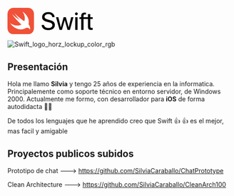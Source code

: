 <?xml version="1.0" encoding="iso-8859-1"?>
<!-- Generator: Adobe Illustrator 21.1.0, SVG Export Plug-In . SVG Version: 6.00 Build 0)  -->
<svg version="1.1" id="artwork" xmlns="http://www.w3.org/2000/svg" xmlns:xlink="http://www.w3.org/1999/xlink" x="0px" y="0px"
	 width="191.1856px" height="59.3911px" viewBox="0 0 191.1856 59.3911" enable-background="new 0 0 191.1856 59.3911"
	 xml:space="preserve">
<g>
	<g>
		<path fill="#F05138" d="M59.3867,16.4501c-0.0035-0.5973-0.0101-1.1943-0.0266-1.7923c-0.0348-1.3008-0.1117-2.6134-0.3429-3.9003
			c-0.2346-1.3069-0.6181-2.5221-1.2225-3.7093c-0.5933-1.1659-1.3689-2.2328-2.2941-3.158
			c-0.925-0.9252-1.9919-1.7007-3.1583-2.2943c-1.1862-0.6037-2.4016-0.9871-3.7073-1.2217
			c-1.2876-0.2319-2.6002-0.3083-3.902-0.3435c-0.5977-0.0162-1.1948-0.023-1.7923-0.0267C42.2315,0,41.5218,0,40.8128,0H25.0912
			h-6.5131c-0.7097,0-1.4186,0-2.1276,0.0041c-0.5977,0.0037-1.1955,0.0105-1.7923,0.0267
			c-0.3254,0.0088-0.6515,0.0202-0.9778,0.0359c-0.9788,0.0472-1.9591,0.1337-2.9243,0.3076
			c-0.9793,0.176-1.9079,0.4356-2.8113,0.8091C7.6437,1.3078,7.3453,1.445,7.0487,1.5959C6.1739,2.0411,5.3549,2.5886,4.61,3.2248
			c-0.2483,0.2121-0.4884,0.434-0.7196,0.6653c-0.9254,0.9252-1.701,1.9921-2.2943,3.158
			c-0.6044,1.1872-0.9874,2.4024-1.2222,3.7093c-0.231,1.2869-0.3078,2.5995-0.3428,3.9003
			c-0.0164,0.598-0.0233,1.195-0.0272,1.7923C-0.0006,17.1594,0,17.8689,0,18.5781V28.26v12.5525
			c0,0.7099-0.0007,1.4187,0.0039,2.1286c0.0039,0.5973,0.0108,1.1943,0.0272,1.7913c0.035,1.3015,0.1117,2.6144,0.3428,3.9007
			c0.2348,1.3065,0.6178,2.5228,1.2222,3.7097c0.5933,1.1662,1.3689,2.2328,2.2943,3.1576c0.9247,0.9256,1.9919,1.701,3.1584,2.295
			c1.1863,0.6038,2.4016,0.9867,3.7076,1.2213c1.2868,0.2316,2.6004,0.3086,3.9019,0.3434c0.5968,0.0159,1.1946,0.023,1.7923,0.0264
			c0.709,0.0051,1.4179,0.0044,2.1276,0.0044h22.2346c0.709,0,1.4187,0.0007,2.1278-0.0044
			c0.5975-0.0034,1.1946-0.0105,1.7923-0.0264c1.3018-0.0348,2.6144-0.1119,3.902-0.3434c1.3057-0.2346,2.5211-0.6176,3.7073-1.2213
			c1.1664-0.5939,2.2333-1.3694,3.1583-2.295c0.9252-0.9249,1.7009-1.9914,2.2941-3.1576c0.6044-1.1869,0.9879-2.4031,1.2225-3.7097
			c0.2312-1.2863,0.3081-2.5992,0.3429-3.9007c0.0164-0.597,0.023-1.1939,0.0266-1.7913c0.0046-0.7099,0.0042-1.4187,0.0042-2.1286
			V18.5781C59.3909,17.8689,59.3912,17.1594,59.3867,16.4501z"/>
		<path fill="#FFFFFF" d="M47.0606,36.6607c-0.0014-0.0018-0.0027-0.0031-0.0042-0.0048c0.0657-0.2236,0.1335-0.4458,0.191-0.675
			c2.465-9.8209-3.5511-21.4319-13.7316-27.5454c4.4613,6.0479,6.4339,13.3733,4.6813,19.7795
			c-0.1563,0.5714-0.3442,1.1198-0.5519,1.6528c-0.2254-0.1481-0.5094-0.3162-0.8908-0.5265c0,0-10.1269-6.2527-21.1028-17.3122
			c-0.288-0.2903,5.8528,8.777,12.8219,16.1399c-3.2834-1.8427-12.4338-8.5004-18.2266-13.8023
			c0.7117,1.1869,1.5582,2.3298,2.4887,3.4301c4.8375,6.1349,11.1462,13.7044,18.7043,19.5169
			c-5.3104,3.2498-12.8141,3.5025-20.2852,0.0034c-1.8479-0.866-3.5851-1.9109-5.1932-3.0981
			c3.1625,5.0585,8.0332,9.4229,13.9613,11.9708c7.0695,3.0381,14.0996,2.8321,19.3356,0.0498l-0.0041,0.006
			c0.0239-0.0151,0.0543-0.0316,0.0791-0.0469c0.215-0.1156,0.4284-0.2333,0.6371-0.3576
			c2.5157-1.3058,7.4847-2.6306,10.1518,2.5588C50.7755,49.6699,52.1635,42.9395,47.0606,36.6607z"/>
	</g>
</g>
<g id="XMLID_1_">
	<g>
		<path d="M81.9306,38.5423c0.464,4.1203,4.3938,6.8217,9.8514,6.8217c5.1854,0,8.9239-2.7014,8.9239-6.4393
			c0-3.2203-2.2648-5.186-7.4776-6.4953l-5.0484-1.2825c-7.259-1.8013-10.534-5.0764-10.534-10.4792
			c0-6.6585,5.8127-11.2709,14.0819-11.2709c8.0226,0,13.7263,4.6392,13.9175,11.3257h-5.3212
			c-0.4098-4.0935-3.7391-6.6049-8.7327-6.6049c-4.94,0-8.3783,2.5382-8.3783,6.2493c0,2.8926,2.129,4.6124,7.3686,5.9497
			l4.2025,1.0913c8.1323,1.9926,11.4615,5.158,11.4615,10.8617c0,7.259-5.7585,11.8166-14.9278,11.8166
			c-8.5141,0-14.3268-4.5308-14.7634-11.5437H81.9306z"/>
		<path d="M140.0488,49.4308h-5.3492l-6.2493-21.777h-0.109l-6.2219,21.777h-5.3486l-7.9142-28.5183h5.1848l5.5124,22.8963h0.1096
			l6.2219-22.8963h5.021l6.2767,22.8963h0.1096l5.5125-22.8963h5.13L140.0488,49.4308z"/>
		<path d="M151.3891,13.2442c0-1.7185,1.4195-3.1106,3.1387-3.1106c1.7466,0,3.1655,1.3921,3.1655,3.1106
			c0,1.7197-1.4189,3.1387-3.1655,3.1387C152.8086,16.3829,151.3891,14.964,151.3891,13.2442z M151.9353,20.9125h5.2122v28.5183
			h-5.2122V20.9125z"/>
		<path d="M191.1856,25.1156v-4.2032h-5.5125v-6.8217h-5.1854v6.8217h-4.2299h-5.7335v-2.5102
			c0.0268-2.5382,1.0096-3.6027,3.3567-3.6027c0.7636,0,1.5279,0.0828,2.1558,0.1912v-4.0935
			c-0.9281-0.1364-1.774-0.218-2.7562-0.218c-5.5673,0-7.9142,2.3202-7.9142,7.6414v2.5918h-3.9839v4.2032h3.9839v24.3151h5.1848
			V25.1156h5.7067h4.2299v16.8381c0,5.5125,2.1016,7.6402,7.5592,7.6402c1.1735,0,2.5108-0.0816,3.1113-0.218v-4.2567
			c-0.355,0.0548-1.3922,0.1364-1.9651,0.1364c-2.4286,0-3.5199-1.1461-3.5199-3.7111V25.1156H191.1856z"/>
	</g>
</g>
<g>
</g>
<g>
</g>
<g>
</g>
<g>
</g>
<g>
</g>
<g>
</g>
</svg>

![Swift_logo_horz_lockup_color_rgb](https://github.com/SilviaCaraballo/Swift/assets/18419850/59a9e92b-44bd-4e6a-95e7-663aae9d957c)


## Presentación

Hola me llamo **Silvia** y tengo 25 años de experiencia en la informatica.
Principalemente como soporte técnico en entorno servidor, de Windows 2000.
Actualmente me formo, con desarrollador para **iOS** de forma autodidacta :woman_student: 

De todos los lenguajes que he aprendido creo que Swift :+1:
:thumbsup: es el mejor, mas facil y amigable

## Proyectos publicos subidos

Prototipo de chat	--->  https://github.com/SilviaCaraballo/ChatPrototype

Clean Architecture	--->  https://github.com/SilviaCaraballo/CleanArch100

